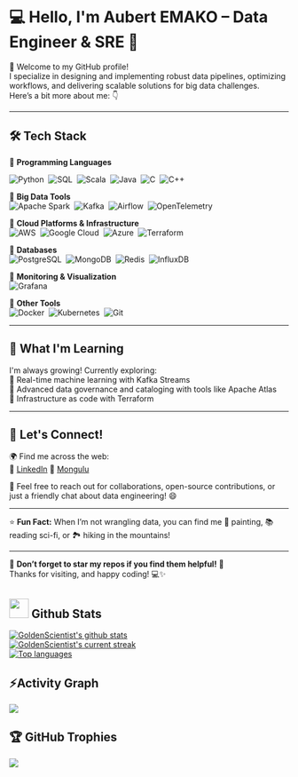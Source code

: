 # 💻 Hello, I'm Aubert EMAKO – Data Engineer & SRE 🚀

👋 Welcome to my GitHub profile!  
I specialize in designing and implementing robust data pipelines, optimizing workflows, and delivering scalable solutions for big data challenges.  
Here’s a bit more about me: 👇

---

## 🛠️ **Tech Stack**
🔹 **Programming Languages** 

![Python](https://img.shields.io/badge/-Python-3776AB?logo=python&logoColor=white)&nbsp;
![SQL](https://img.shields.io/badge/-SQL-4479A1?logo=postgresql&logoColor=white)&nbsp;
![Scala](https://img.shields.io/badge/-Scala-DC322F?logo=scala&logoColor=white)&nbsp;
![Java](https://img.shields.io/badge/-Java-007396?logo=java&logoColor=white)&nbsp;
![C](https://img.shields.io/badge/-C-A8B9CC?logo=c&logoColor=white)&nbsp;
![C++](https://img.shields.io/badge/-C++-00599C?logo=cplusplus&logoColor=white)

🔹 **Big Data Tools**  
![Apache Spark](https://img.shields.io/badge/-Apache%20Spark-E25A1C?logo=apachespark&logoColor=white)&nbsp;
![Kafka](https://img.shields.io/badge/-Apache%20Kafka-231F20?logo=apachekafka&logoColor=white)&nbsp;
![Airflow](https://img.shields.io/badge/-Apache%20Airflow-017CEE?logo=apacheairflow&logoColor=white)&nbsp;
![OpenTelemetry](https://img.shields.io/badge/-OpenTelemetry-F26322?logo=opentelemetry&logoColor=white)

🔹 **Cloud Platforms & Infrastructure**  
![AWS](https://img.shields.io/badge/-AWS-232F3E?logo=amazonaws&logoColor=white)&nbsp;
![Google Cloud](https://img.shields.io/badge/-Google%20Cloud-4285F4?logo=googlecloud&logoColor=white)&nbsp;
![Azure](https://img.shields.io/badge/-Azure-0078D4?logo=microsoftazure&logoColor=white)&nbsp;
![Terraform](https://img.shields.io/badge/-Terraform-623CE4?logo=terraform&logoColor=white)

🔹 **Databases**  
![PostgreSQL](https://img.shields.io/badge/-PostgreSQL-336791?logo=postgresql&logoColor=white)&nbsp;
![MongoDB](https://img.shields.io/badge/-MongoDB-47A248?logo=mongodb&logoColor=white)&nbsp;
![Redis](https://img.shields.io/badge/-Redis-DC382D?logo=redis&logoColor=white)&nbsp;
![InfluxDB](https://img.shields.io/badge/-InfluxDB-22ADF6?logo=influxdb&logoColor=white)

🔹 **Monitoring & Visualization**  
![Grafana](https://img.shields.io/badge/-Grafana-F46800?logo=grafana&logoColor=white)&nbsp;

🔹 **Other Tools**  
![Docker](https://img.shields.io/badge/-Docker-2496ED?logo=docker&logoColor=white)&nbsp;
![Kubernetes](https://img.shields.io/badge/-Kubernetes-326CE5?logo=kubernetes&logoColor=white)&nbsp;
![Git](https://img.shields.io/badge/-Git-F05032?logo=git&logoColor=white)

---

## 🌱 **What I'm Learning**
I'm always growing! Currently exploring:  
🔹 Real-time machine learning with Kafka Streams  
🔹 Advanced data governance and cataloging with tools like Apache Atlas  
🔹 Infrastructure as code with Terraform  

---

## 🤝 **Let's Connect!**
🌍 Find me across the web:  
🔗 [LinkedIn](https://www.linkedin.com/in/aubert-e-5a9305101/)
🔗 [Mongulu](https://www.mongulu.cm/en_index.html)  

💬 Feel free to reach out for collaborations, open-source contributions, or just a friendly chat about data engineering! 😄

---

⭐️ **Fun Fact:** When I’m not wrangling data, you can find me 🎨 painting, 📚 reading sci-fi, or 🏞️ hiking in the mountains!

---

🔔 **Don’t forget to star my repos if you find them helpful!** 🌟  
Thanks for visiting, and happy coding! 💻✨

## <img src="https://media.giphy.com/media/iY8CRBdQXODJSCERIr/giphy.gif" width="35"><b> Github Stats </b>

[![GoldenScientist's github stats](https://bad-apple-github-readme.vercel.app/api?username=GoldenScientist&show_icons=true&count_private=true&line_height=20&icon_color=00b3ff&theme=blue-green&title_color=00b3ff)](#)  
[![GoldenScientist's current streak](https://streak-stats.demolab.com/?user=GoldenScientist&count_private=true&theme=blue-green&title_color=00b3ff)](#)  
[![Top languages](https://github-readme-mwendwa.vercel.app/api/top-langs/?username=GoldenScientist&layout=compact&count_private=true&theme=blue-green&title_color=00b3ff)](#)

## ⚡Activity Graph
<img align="center" src="https://github-readme-activity-graph.vercel.app/graph?username=GoldenScientist&theme=react-dark"/>

## 🏆 GitHub Trophies
![](https://github-profile-trophy.vercel.app/?username=GoldenScientist&theme=default&no-frame=false&no-bg=false&margin-w=4)
